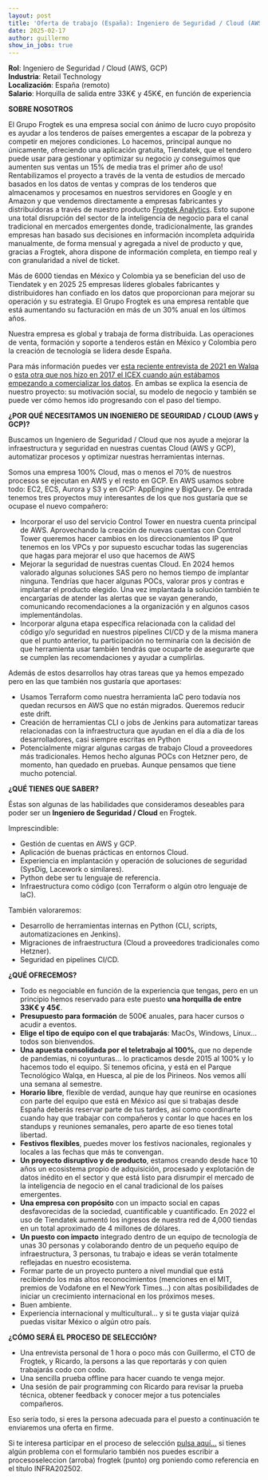 ```yaml
---
layout: post
title: 'Oferta de trabajo (España): Ingeniero de Seguridad / Cloud (AWS, GCP)  (ABIERTA)'
date: 2025-02-17 
author: guillermo
show_in_jobs: true
---
```


**Rol**: Ingeniero de Seguridad / Cloud (AWS, GCP)  
**Industria**: Retail Technology  
**Localización**: España (remoto)  
**Salario**: Horquilla de salida entre 33K€ y 45K€, en función de experiencia

**SOBRE NOSOTROS**

El Grupo Frogtek es una empresa social con ánimo de lucro cuyo propósito es ayudar a los tenderos de países emergentes a escapar de la pobreza y competir en mejores condiciones. Lo hacemos, principal aunque no únicamente, ofreciendo una aplicación gratuita, Tiendatek, que el tendero puede usar para gestionar y optimizar su negocio ¡y conseguimos que aumenten sus ventas un 15% de media tras el primer año de uso! Rentabilizamos el proyecto a través de la venta de estudios de mercado basados en los datos de ventas y compras de los tenderos que almacenamos y procesamos en nuestros servidores en Google y en Amazon y que vendemos directamente a empresas fabricantes y distribuidoras a través de nuestro producto [Frogtek Analytics](https://frogtek.org/analytics/). Esto supone una total disrupción del sector de la inteligencia de negocio para el canal tradicional en mercados emergentes donde, tradicionalmente, las grandes empresas han basado sus decisiones en información incompleta adquirida manualmente, de forma mensual y agregada a nivel de producto y que, gracias a Frogtek, ahora dispone de información completa, en tiempo real y con granularidad a nivel de ticket.

Más de 6000 tiendas en México y Colombia ya se benefician del uso de Tiendatek y en 2025 25 empresas líderes globales fabricantes y distribuidores han confiado en los datos que proporcionan para mejorar su operación y su estrategia. El Grupo Frogtek es una empresa rentable que está aumentando su facturación en más de un 30% anual en los últimos años.

Nuestra empresa es global y trabaja de forma distribuida. Las operaciones de venta, formación y soporte a tenderos están en México y Colombia pero la creación de tecnología se lidera desde España.

Para más información puedes ver [esta reciente entrevista de 2021 en Walqa](https://www.youtube.com/watch?v=iuE7GtV3dgs) o [esta otra que nos hizo en 2017 el ICEX cuando aún estábamos empezando a comercializar los datos](https://www.youtube.com/watch?v=BoDtuEUO328). En ambas se explica la esencia de nuestro proyecto: su motivación social, su modelo de negocio y también se puede ver cómo hemos ido progresando con el paso del tiempo.

**¿POR QUÉ NECESITAMOS UN INGENIERO DE SEGURIDAD / CLOUD (AWS y GCP)?**

Buscamos un Ingeniero de Seguridad / Cloud que nos ayude a mejorar la infraestructura y seguridad en nuestras cuentas Cloud (AWS y GCP), automatizar procesos y optimizar nuestras herramientas internas.

Somos una empresa 100% Cloud, mas o menos el 70% de nuestros procesos se ejecutan en AWS y el resto en GCP.  En AWS usamos sobre todo: EC2, ECS, Aurora y S3 y en GCP: AppEngine y BigQuery. De entrada tenemos tres proyectos muy interesantes de los que nos gustaría que se ocupase el nuevo compañero:

- Incorporar el uso del servicio Control Tower en nuestra cuenta principal de AWS. Aprovechando la creación de nuevas cuentas con Control Tower queremos hacer cambios en los direccionamientos IP que tenemos en los VPCs y por supuesto escuchar todas las sugerencias que hagas para mejorar el uso que hacemos de AWS
- Mejorar la seguridad de nuestras cuentas Cloud. En 2024 hemos valorado algunas soluciones SAS pero no hemos tiempo de implantar ninguna. Tendrías que hacer algunas POCs, valorar pros y contras e implantar el producto elegido. Una vez implantada la solución también te encargarías de atender las alertas que se vayan generando, comunicando recomendaciones a la organización y en algunos casos implementándolas.
- Incorporar alguna etapa específica relacionada con la calidad del código y/o seguridad en nuestros pipelines CI/CD y de la misma manera que el punto anterior, tu participación no terminaría con la decisión de que herramienta usar también tendrás que ocuparte de asegurarte que se cumplen las recomendaciones y ayudar a cumplirlas.

Además de estos desarrollos hay otras tareas que ya hemos empezado pero en las que también nos gustaría que aportases:
- Usamos Terraform como nuestra herramienta IaC pero todavía nos quedan recursos en AWS que no están migrados. Queremos reducir este drift.
- Creación de herramientas CLI o jobs de Jenkins para automatizar tareas relacionadas con la infraestructura que ayudan en el día a día de los desarrolladores, casi siempre escritas en Python
- Potencialmente migrar algunas cargas de trabajo Cloud a proveedores más tradicionales. Hemos hecho algunas POCs con Hetzner pero, de momento, han quedado en pruebas. Aunque pensamos que tiene mucho potencial.

**¿QUÉ TIENES QUE SABER?**

Éstas son algunas de las habilidades que consideramos deseables para poder ser un **Ingeniero de Seguridad / Cloud** en Frogtek.

Imprescindible:
- Gestión de cuentas en AWS y GCP.
- Aplicación de buenas prácticas en entornos Cloud.
- Experiencia en implantación y operación de soluciones de seguridad (SysDig, Lacework o similares).
- Python debe ser tu lenguaje de referencia.
- Infraestructura como código (con Terraform o algún otro lenguaje de IaC).

También valoraremos:
- Desarrollo de herramientas internas en Python (CLI, scripts, automatizaciones en Jenkins).
- Migraciones de infraestructura (Cloud a proveedores tradicionales como Hetzner).
- Seguridad en pipelines CI/CD.

**¿QUÉ OFRECEMOS?**

- Todo es negociable en función de la experiencia que tengas, pero en un principio hemos reservado para este puesto **una horquilla de entre 33K€ y 45€**.
- **Presupuesto para formación** de 500€ anuales, para hacer cursos o acudir a eventos.
- **Elige el tipo de equipo con el que trabajarás**: MacOs, Windows, Linux... todos son bienvendos.
- **Una apuesta consolidada por el teletrabajo al 100%**, que no depende de pandemias, ni coyunturas… lo practicamos desde 2015 al 100% y lo hacemos todo el equipo. Sí tenemos oficina, y está en el Parque Tecnológico Walqa, en Huesca, al pie de los Pirineos. Nos vemos allí una semana al semestre.
- **Horario libre**, flexible de verdad, aunque hay que reunirse en ocasiones con parte del equipo que está en México así que si trabajas desde España deberás reservar parte de tus tardes, así como coordinarte cuando hay que trabajar con compañeros y contar lo que haces en los standups y reuniones semanales, pero aparte de eso tienes total libertad.
- **Festivos flexibles**, puedes mover los festivos nacionales, regionales y locales a las fechas que más te convengan.
- **Un proyecto disruptivo y de producto**, estamos creando desde hace 10 años un ecosistema propio de adquisición, procesado y explotación de datos inédito en el sector y que está listo para disrumpir el mercado de la inteligencia de negocio en el canal tradicional de los países emergentes.
- **Una empresa con propósito** con un impacto social en capas desfavorecidas de la sociedad, cuantificable y cuantificado. En 2022 el uso de Tiendatek aumentó los ingresos de nuestra red de 4,000 tiendas en un total aproximado de 4 millones de dólares.
- **Un puesto con impacto** integrado dentro de un equipo de tecnología de unas 30 personas y colaborando dentro de un pequeño equipo de infraestructura, 3 personas, tu trabajo e ideas se verán totalmente reflejadas en nuestro ecosistema.
- Formar parte de un proyecto puntero a nivel mundial que está recibiendo los más altos reconocimientos (menciones en el MIT, premios de Vodafone en el NewYork Times…) con altas posibilidades de iniciar un crecimiento internacional en los próximos meses.
- Buen ambiente.
- Experiencia internacional y multicultural… y si te gusta viajar quizá puedas visitar México o algún otro país.

**¿CÓMO SERÁ EL PROCESO DE SELECCIÓN?**

- Una entrevista personal de 1 hora o poco más con Guillermo, el CTO de Frogtek, y Ricardo, la persons a las que reportarás y con quien trabajarás codo con codo.
- Una sencilla prueba offline para hacer cuando te venga mejor.
- Una sesión de pair programming con Ricardo para revisar la prueba técnica, obtener feedback y conocer mejor a tus potenciales compañeros.

Eso sería todo, si eres la persona adecuada para el puesto a continuación te enviaremos una oferta en firme.

Si te interesa participar en el proceso de selección [pulsa aquí...](https://form.jotform.com/211392234099355?codigo=INFRA202502) si tienes algún problema con el formulario también nos puedes escribir a procesoseleccion (arroba) frogtek (punto) org poniendo como referencia en el título INFRA202502.
